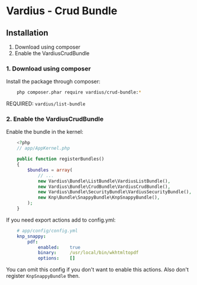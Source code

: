 Vardius - Crud Bundle
======================================

Installation
----------------
1. Download using composer
2. Enable the VardiusCrudBundle

### 1. Download using composer

Install the package through composer:

``` bash
    php composer.phar require vardius/crud-bundle:*
```

REQUIRED: `vardius/list-bundle`

### 2. Enable the VardiusCrudBundle
Enable the bundle in the kernel:

``` php
    <?php
    // app/AppKernel.php

    public function registerBundles()
    {
        $bundles = array(
            // ...
            new Vardius\Bundle\ListBundle\VardiusListBundle(),
            new Vardius\Bundle\CrudBundle\VardiusCrudBundle(),
            new Vardius\Bundle\SecurityBundle\VardiusSecurityBundle(),
            new Knp\Bundle\SnappyBundle\KnpSnappyBundle(),
        );
    }
```

If you need export actions add to config.yml:

``` yaml
    # app/config/config.yml
    knp_snappy:
        pdf:
            enabled:    true
            binary:     /usr/local/bin/wkhtmltopdf
            options:    []
```

You can omit this config if you don't want to enable this actions. Also don't register `KnpSnappyBundle` then.